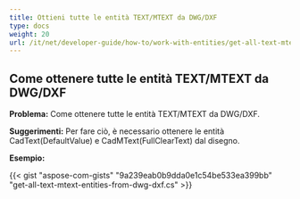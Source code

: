 ```yaml
---
title: Ottieni tutte le entità TEXT/MTEXT da DWG/DXF
type: docs
weight: 20
url: /it/net/developer-guide/how-to/work-with-entities/get-all-text-mtext-entities-from-dwg-dxf/
---
```



## **Come ottenere tutte le entità TEXT/MTEXT da DWG/DXF**

**Problema:** Come ottenere tutte le entità TEXT/MTEXT da DWG/DXF.

**Suggerimenti:** Per fare ciò, è necessario ottenere le entità CadText(DefaultValue) e CadMText(FullClearText) dal disegno.

**Esempio:**

{{< gist "aspose-com-gists" "9a239eab0b9dda0e1c54be533ea399bb" "get-all-text-mtext-entities-from-dwg-dxf.cs" >}}
